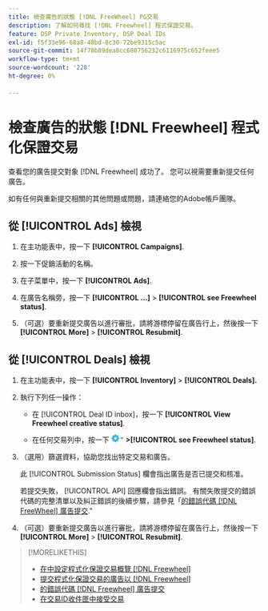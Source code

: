 ```yaml
---
title: 檢查廣告的狀態 [!DNL FreeWheel] PG交易
description: 了解如何尋找 [!DNL Freewheel] 程式保證交易。
feature: DSP Private Inventory, DSP Deal IDs
exl-id: f5f33e96-68a8-48bd-8c30-72be9315c5ac
source-git-commit: 14f78b89dea8cc680756232c6116975c652feee5
workflow-type: tm+mt
source-wordcount: '228'
ht-degree: 0%

---
```


# 檢查廣告的狀態 [!DNL Freewheel] 程式化保證交易

查看您的廣告提交對象 [!DNL Freewheel] 成功了。 您可以視需要重新提交任何廣告。

如有任何與重新提交相關的其他問題或問題，請連絡您的Adobe帳戶團隊。

## 從 [!UICONTROL Ads] 檢視

1. 在主功能表中，按一下 **[!UICONTROL Campaigns]**.

1. 按一下促銷活動的名稱。

1. 在子菜單中，按一下 **[!UICONTROL Ads]**.

1. 在廣告名稱旁，按一下  **[!UICONTROL ...]** > **[!UICONTROL see Freewheel status]**.

1. （可選）要重新提交廣告以進行審批，請將游標停留在廣告行上，然後按一下 **[!UICONTROL More]** > **[!UICONTROL Resubmit]**.

## 從 [!UICONTROL Deals] 檢視

1. 在主功能表中，按一下 **[!UICONTROL Inventory]** > **[!UICONTROL Deals].**

1. 執行下列任一操作：

   * 在 [!UICONTROL Deal ID inbox]，按一下 **[!UICONTROL View Freewheel creative status]**.

   * 在任何交易列中，按一下 ![選項功能表](/help/dsp/assets/options-menu.png) **>[!UICONTROL see Freewheel status]**.

1. （選用）篩選資料，協助您找出特定交易和廣告。

   此 [!UICONTROL Submission Status] 欄會指出廣告是否已提交和核准。

   若提交失敗， [!UICONTROL API] 回應欄會指出錯誤。 有關失敗提交的錯誤代碼的完整清單以及糾正錯誤的後續步驟，請參見「[的錯誤代碼 [!DNL FreeWheel] 廣告提交](freewheel-error-codes.md).&quot;

1. （可選）要重新提交廣告以進行審批，請將游標停留在廣告行上，然後按一下 **[!UICONTROL More]** > **[!UICONTROL Resubmit]**.

>[!MORELIKETHIS]
>
>* [在中設定程式化保證交易概覽 [!DNL Freewheel]](freewheel-overview.md)
>* [提交程式化保證交易的廣告以 [!DNL Freewheel]](freewheel-submit.md)
>* [的錯誤代碼 [!DNL Freewheel] 廣告提交](freewheel-error-codes.md)
>* [在交易ID收件匣中接受交易](deal-id-inbox-accept.md)

